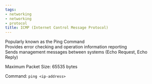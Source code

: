 ```yaml
---
tags:
- networking
- networking
- protocol
title: ICMP (Internet Control Message Protocol)
---
```


Popularly known as the Ping Command  
Provides error checking and operation information reporting    
Sends management messages between systems (Echo Request, Echo Reply)

Maximum Packet Size: 65535 bytes

Command: `ping <ip-address>`